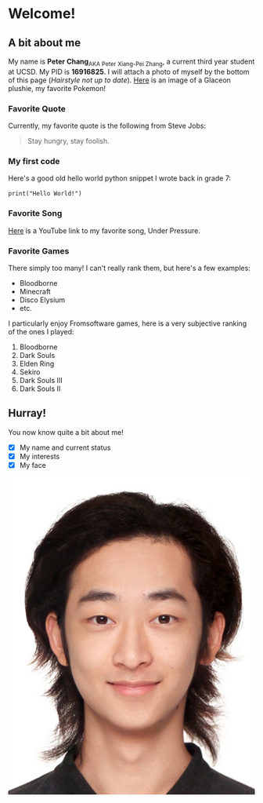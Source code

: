 # Welcome!
## A bit about me
My name is **Peter Chang**<sub>AKA Peter Xiang-Pei Zhang</sub>, a current third year student at UCSD. My PID is **16916825**. I will attach a photo of myself by the bottom of this page (*Hairstyle not up to date*).
[Here](Glaceon.jpg) is an image of a Glaceon plushie, my favorite Pokemon!
### Favorite Quote
Currently, my favorite quote is the following from Steve Jobs:
>Stay hungry, stay foolish.


### My first code
Here's a good old hello world python snippet I wrote back in grade 7:
```
print("Hello World!")
```
### Favorite Song
[Here](https://www.youtube.com/watch?v=a01QQZyl-_I) is a YouTube link to my favorite song, Under Pressure.
### Favorite Games
There simply too many! I can't really rank them, but here's a few examples:
- Bloodborne
- Minecraft
- Disco Elysium
- etc.

I particularly enjoy Fromsoftware games, here is a very subjective ranking of the ones I played:
1. Bloodborne
2. Dark Souls
3. Elden Ring
4. Sekiro
5. Dark Souls III
6. Dark Souls II

## Hurray!
You now know quite a bit about me!
- [x] My name and current status
- [x] My interests
- [x] My face

![Here's a photo of myself, hairstyle not up to date.](Photo_Shanghai.jpg)